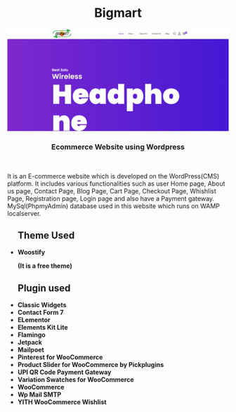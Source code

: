 <center><h1><b>Bigmart</b></h1></center>
<img src="bigmart.PNG">
 <h3 style="text-align:center;"><b>Ecommerce Website using Wordpress</b></h3>
 <br>
<p>It is an E-commerce website which  is developed on the WordPress(CMS) platform. It includes  various functionalities such as user Home page, About us page, Contact Page, Blog Page, Cart Page, Checkout Page, Whishlist Page, Registration page, Login page and also have a Payment gateway. MySql(PhpmyAdmin) database used in this website which runs on WAMP localserver.</p>
<ul>
<h2><b>Theme Used<b></h2>
<li>Woostify &nbsp;<p>(It is a free theme)</p>
</li>
</ul>
<ul>
<h2><b>Plugin used</b></h2>
<li>Classic Widgets</li>
<li>Contact Form 7</li>
<li>ELementor</li>
<li>Elements Kit Lite</li>
<li>Flamingo</li>
<li>Jetpack</li>
<li>Mailpoet</li>
<li>Pinterest for WooCommerce</li>
<li>Product Slider for WooCommerce by Pickplugins</li>
<li>UPI QR Code Payment Gateway</li>
<li>Variation Swatches for WooCommerce</li>
<li>WooCommerce</li>
<li>Wp Mail SMTP</li>
<li>YITH WooCommerce Wishlist</li>
</ul>
